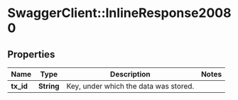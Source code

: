 # SwaggerClient::InlineResponse20080

## Properties
Name | Type | Description | Notes
------------ | ------------- | ------------- | -------------
**tx_id** | **String** | Key, under which the data was stored. | 

